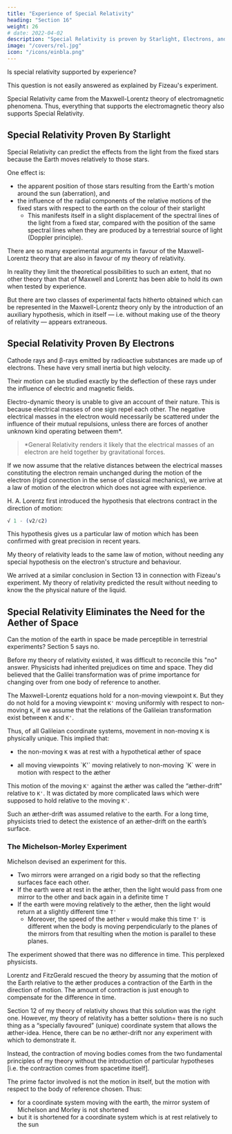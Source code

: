 ```yaml
---
title: "Experience of Special Relativity"
heading: "Section 16"
weight: 26
# date: 2022-04-02
description: "Special Relativity is proven by Starlight, Electrons, and the lack of Aether drift"
image: "/covers/rel.jpg"
icon: "/icons/einbla.png"
---
```



Is special relativity supported by experience? 

This question is not easily answered as explained by Fizeau's experiment. 

Special Relativity came from the Maxwell-Lorentz theory of electromagnetic phenomena. Thus, everything that supports the electromagnetic theory also supports Special Relativity. 


## Special Relativity Proven By Starlight

Special Relativity can predict the effects from the light from the fixed stars because the Earth moves relatively to those stars. 

One effect is:
- the apparent position of those stars resulting from the Earth's motion around the sun (aberration), and 
- the influence of the radial components of the relative motions of the fixed stars with respect to the earth on the colour of their starlight
  - This manifests itself in a slight displacement of the spectral lines of the light from a fixed star, compared with the position of the same spectral lines when they are produced by a terrestrial source of light (Doppler principle).

There are so many experimental arguments in favour of the Maxwell-Lorentz theory that are also in favour of my theory of relativity.

In reality they limit the theoretical possibilities to such an extent, that no other theory than that of
Maxwell and Lorentz has been able to hold its own when tested by experience.

But there are two classes of experimental facts hitherto obtained which can be represented in the
Maxwell-Lorentz theory only by the introduction of an auxiliary hypothesis, which in itself — i.e.
without making use of the theory of relativity — appears extraneous.


## Special Relativity Proven By Electrons

Cathode rays and β-rays emitted by radioactive substances are made up of electrons. These have very small inertia but high velocity. 

Their motion can be studied exactly by the deflection of these rays under the influence of electric and magnetic fields.

Electro-dynamic theory is unable to give an account of their nature. This is because electrical masses of one sign repel each other. The negative electrical masses in the electron would necessarily be scattered under the influence of their mutual repulsions, unless there are forces of another unknown kind operating between them*<!-- , the nature of which has hitherto remained obscure to us -->. 


> *General Relativity renders it likely that the electrical masses of an electron are held together by gravitational forces.


If we now assume that the relative distances between the electrical masses constituting the electron remain unchanged during the motion of the electron (rigid connection in the sense of classical mechanics), we arrive at a law of motion of the electron which does not agree with experience.

H. A. Lorentz first introduced the hypothesis that electrons contract in the direction of motion:

<!--  in consequence of that motion, the amount of this contraction being proportional to the expression -->

``` elixir
√ 1 - (v2/c2)
```

This hypothesis gives us a <!-- , which is not justifiable by any electrodynamical facts, supplies us then with that --> particular law of motion which has been confirmed with great precision in recent years.


My theory of relativity leads to the same law of motion, without needing any special hypothesis on the electron's structure and behaviour. 

We arrived at a similar conclusion in Section 13 in connection with Fizeau's experiment. My theory of relativity predicted the result without needing to know the <!--  the necessity of drawing on hypotheses as to --> the physical nature of the liquid.

<!-- The second class of facts to which we have alluded has reference to the question whether or not  -->


## Special Relativity Eliminates the Need for the Aether of Space

Can the motion of the earth in space be made perceptible in terrestrial experiments? Section 5 says no.<!--  that all attempts of this nature led to a negative result. --> 

Before my theory of relativity existed, it was difficult to reconcile this "no" answer. Physicists had inherited prejudices on time and space. They did believed that the Galilei transformation was of prime importance for changing over from one body of reference to another.

The Maxwell-Lorentz equations hold for a non-moving viewpoint `K`. But they do not hold for a moving viewpoint `K'` moving uniformly with respect to non-moving `K`, if we assume that the relations of the Galileian transformation exist between `K` and `K'`. 

Thus, of all Galileian coordinate systems, <!-- one non-moving `K` corresponding to a state of motion --> movement in non-moving `K` is physically unique. This implied that:

- the non-moving `K` was at rest with a hypothetical æther of space
<!-- This result was interpreted physically by regarding  -->
- <!-- On the other hand, --> all moving viewpoints `K'` moving relatively to non-moving `K` were in motion with respect to the æther

This motion of the moving `K'` against the æther was called the “æther-drift” relative to `K'`. It was dictated by <!--  assigned the --> more complicated laws which were supposed to hold relative to the moving `K'`. 

Such an æther-drift was assumed relative to the earth. For a long time, physicists tried to detect the existence of an æther-drift on the earth’s surface.


### The Michelson-Morley Experiment

Michelson devised an experiment for this.
- Two mirrors were arranged on a rigid body so that the reflecting surfaces face each other. 
- If the earth were at rest in the æther, then the light would pass from one mirror to the other and back again in a definite time `T` 
- If the earth were moving relatively to the æther, then the light would return at a slightly different time `T'`
  - Moreover, the speed of the aether `v` would make this time `T'` is different when the body is moving perpendicularly to the planes of the mirrors from that resulting when the motion is parallel to these planes.


The experiment showed that there was no difference in time. This perplexed physicists.

<!-- Although the estimated difference between these two times is exceedingly small, Michelson and Morley performed an experiment involving interference in which this difference should have been clearly detectable.  -->

Lorentz and FitzGerald rescued the theory by assuming that the motion of the Earth relative to the æther produces a contraction of the Earth in the direction of motion. The amount of contraction is just enough to compensate for the difference in time. 

Section 12 of my theory of relativity shows that this solution was the right one. However, my theory of relativity has a better solution=  there is no such thing as a “specially favoured” (unique) coordinate system that allows <!--  occasion the introduction of --> the æther-idea. Hence, there can be no æther-drift nor any experiment with which to demonstrate it. 

Instead, the contraction of moving bodies comes from the two fundamental principles of my theory without the introduction of particular hypotheses [i.e. the contraction comes from spacetime itself]. 

The prime factor involved is not the motion in itself,<!--  to which we cannot attach any meaning, --> but the motion with respect to the body of reference chosen. Thus:
- for a coordinate system moving with the earth, the mirror system of Michelson and Morley is not shortened
- but it is shortened for a coordinate system which is at rest relatively to the sun

